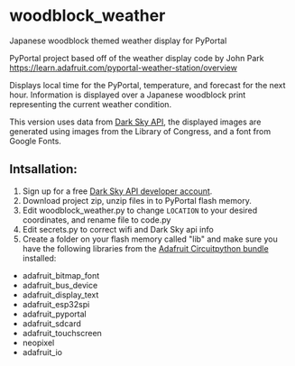 # woodblock_weather
Japanese woodblock themed weather display for PyPortal

PyPortal project based off of the weather display code by John Park 
https://learn.adafruit.com/pyportal-weather-station/overview

Displays local time for the PyPortal, temperature, and forecast for the next hour. Information is displayed over a Japanese 
woodblock print representing the current weather condition.

This version uses data from [Dark Sky API](https://www.darksky.net), the displayed images are generated using images from
the Library of Congress, and a font from Google Fonts.

## Intsallation:  
1. Sign up for a free [Dark Sky API developer account](https://darksky.net/dev).
2. Download project zip, unzip files in to PyPortal flash memory.
3. Edit woodblock_weather.py to change `LOCATION` to your desired coordinates, and rename file to code.py  
4. Edit secrets.py to correct wifi and Dark Sky api info
5. Create a folder on your flash memory called "lib" and make sure you have the following libraries from the [Adafruit Circuitpython bundle](https://github.com/adafruit/Adafruit_CircuitPython_Bundle) installed:  
  * adafruit_bitmap_font  
  * adafruit_bus_device  
  * adafruit_display_text  
  * adafruit_esp32spi   
  * adafruit_pyportal  
  * adafruit_sdcard  
  * adafruit_touchscreen  
  * neopixel  
  * adafruit_io
